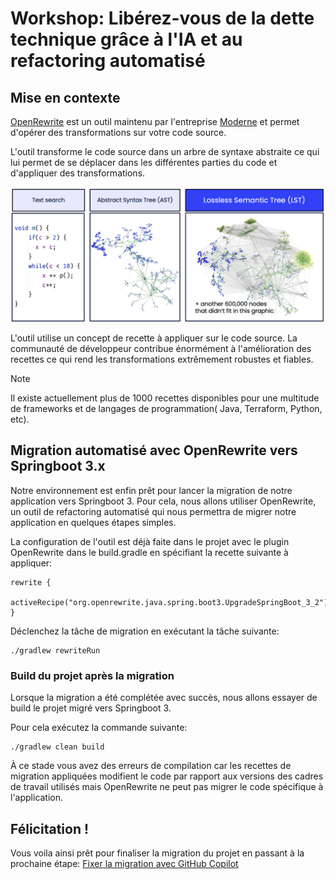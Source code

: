# Workshop: Libérez-vous de la dette technique grâce à l'IA et au refactoring automatisé

## Mise en contexte
[OpenRewrite](https://github.com/openrewrite) est un outil maintenu par l'entreprise [Moderne](https://www.moderne.io/) et permet d'opérer des transformations sur votre code source. 

L'outil transforme le code source dans un arbre de syntaxe abstraite ce qui lui permet de se déplacer dans les différentes parties du code et d'appliquer des transformations.

![lst](image.png)

L'outil utilise un concept de recette à appliquer sur le code source. La communauté de développeur contribue énormément à l'amélioration des recettes ce qui rend les transformations extrêmement robustes et fiables. 

> [!NOTE]
­Il existe actuellement plus de 1000 recettes disponibles 
pour une multitude de frameworks et de langages de  programmation( Java, Terraform, Python, etc).


## Migration automatisé avec OpenRewrite vers Springboot 3.x

Notre environnement est enfin prêt pour lancer la migration de notre application vers Springboot 3. Pour cela, nous allons utiliser OpenRewrite, un outil de refactoring automatisé qui nous permettra de migrer notre application en quelques étapes simples.

La configuration de l'outil est déjà faite dans le projet avec le plugin OpenRewrite dans le build.gradle en spécifiant la recette suivante à appliquer: 

```
rewrite {
  activeRecipe("org.openrewrite.java.spring.boot3.UpgradeSpringBoot_3_2")
}
```

Déclenchez la tâche de migration en exécutant la tâche suivante: 

```
./gradlew rewriteRun
```

### Build du projet après la migration

Lorsque la migration a été complétée avec succès, nous allons essayer de build le projet migré vers Springboot 3.

Pour cela exécutez la commande suivante:

```
./gradlew clean build
```

À ce stade vous avez des erreurs de compilation car les recettes de migration appliquées modifient le code par rapport aux versions des cadres de travail utilisés mais OpenRewrite ne peut pas migrer le code spécifique à l'application.

## Félicitation !

Vous voila ainsi prêt pour finaliser la migration du projet en passant à la prochaine étape: [Fixer la migration avec GitHub Copilot](MIGRATION_COPILOT.md)
